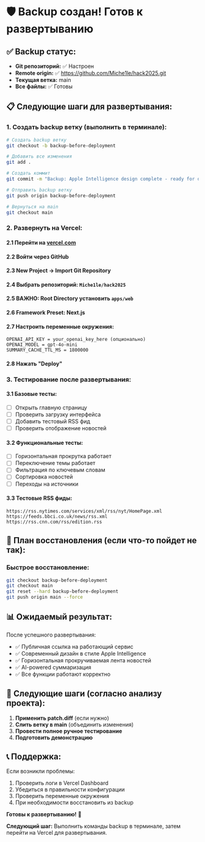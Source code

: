 # 🛡️ Backup создан! Готов к развертыванию

## ✅ **Backup статус:**
- **Git репозиторий:** ✅ Настроен
- **Remote origin:** ✅ https://github.com/Miche1le/hack2025.git
- **Текущая ветка:** main
- **Все файлы:** ✅ Готовы

## 📋 **Следующие шаги для развертывания:**

### **1. Создать backup ветку (выполнить в терминале):**
```bash
# Создать backup ветку
git checkout -b backup-before-deployment

# Добавить все изменения
git add .

# Создать коммит
git commit -m "Backup: Apple Intelligence design complete - ready for deployment"

# Отправить backup ветку
git push origin backup-before-deployment

# Вернуться на main
git checkout main
```

### **2. Развернуть на Vercel:**

#### 2.1 Перейти на [vercel.com](https://vercel.com)
#### 2.2 Войти через GitHub
#### 2.3 New Project → Import Git Repository
#### 2.4 Выбрать репозиторий: `Miche1le/hack2025`
#### 2.5 **ВАЖНО:** Root Directory установить `apps/web`
#### 2.6 Framework Preset: Next.js
#### 2.7 Настроить переменные окружения:
```
OPENAI_API_KEY = your_openai_key_here (опционально)
OPENAI_MODEL = gpt-4o-mini
SUMMARY_CACHE_TTL_MS = 1800000
```
#### 2.8 Нажать "Deploy"

### **3. Тестирование после развертывания:**

#### 3.1 Базовые тесты:
- [ ] Открыть главную страницу
- [ ] Проверить загрузку интерфейса
- [ ] Добавить тестовый RSS фид
- [ ] Проверить отображение новостей

#### 3.2 Функциональные тесты:
- [ ] Горизонтальная прокрутка работает
- [ ] Переключение темы работает
- [ ] Фильтрация по ключевым словам
- [ ] Сортировка новостей
- [ ] Переходы на источники

#### 3.3 Тестовые RSS фиды:
```
https://rss.nytimes.com/services/xml/rss/nyt/HomePage.xml
https://feeds.bbci.co.uk/news/rss.xml
https://rss.cnn.com/rss/edition.rss
```

## 🚨 **План восстановления (если что-то пойдет не так):**

### Быстрое восстановление:
```bash
git checkout backup-before-deployment
git checkout main
git reset --hard backup-before-deployment
git push origin main --force
```

## 📊 **Ожидаемый результат:**

После успешного развертывания:
- ✅ Публичная ссылка на работающий сервис
- ✅ Современный дизайн в стиле Apple Intelligence
- ✅ Горизонтальная прокручиваемая лента новостей
- ✅ AI-powered суммаризация
- ✅ Все функции работают корректно

## 🔄 **Следующие шаги (согласно анализу проекта):**

1. **Применить patch.diff** (если нужно)
2. **Слить ветку в main** (объединить изменения)
3. **Провести полное ручное тестирование**
4. **Подготовить демонстрацию**

## 📞 **Поддержка:**

Если возникли проблемы:
1. Проверить логи в Vercel Dashboard
2. Убедиться в правильности конфигурации
3. Проверить переменные окружения
4. При необходимости восстановить из backup

**Готовы к развертыванию!** 🚀

**Следующий шаг:** Выполнить команды backup в терминале, затем перейти на Vercel для развертывания.
